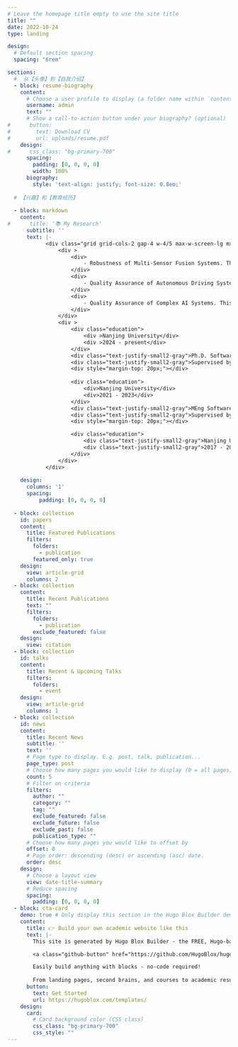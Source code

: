 ```yaml
---
# Leave the homepage title empty to use the site title
title: ""
date: 2022-10-24
type: landing

design:
  # Default section spacing
  spacing: "6rem"

sections:
  #  从【头像】到【自我介绍】
  - block: resume-biography
    content:
      # Choose a user profile to display (a folder name within `content/authors/`) #
      username: admin
      text: ""
      # Show a call-to-action button under your biography? (optional)
#      button:
#        text: Download CV
#        url: uploads/resume.pdf
    design:
#      css_class: "bg-primary-700"
      spacing:
        padding: [0, 0, 0, 0]
        width: 100%
      biography:
        style: 'text-align: justify; font-size: 0.8em;'
        
  # 【兴趣】和【教育经历】
      
  - block: markdown
    content:
#      title: '📚 My Research'
      subtitle: ''
      text: |-
            <div class="grid grid-cols-2 gap-4 w-4/5 max-w-screen-lg mx-auto text-justify-small">
                <div >
                    <div>
                        - Robustness of Multi-Sensor Fusion Systems. This involves analyzing and testing the robustness issues, particularly those arising from heterogeneous data fusion, in the multi-sensor fusion process.
                    </div>
                    <div>
                        - Quality Assurance of Autonomous Driving Systems. This focuses on evaluating and enhancing the reliability of Autonomous Driving Systems.
                    </div>  
                    <div>
                        - Quality Assurance of Complex AI Systems. This involves investigating how we can analyze, test, and enhance AI-based software systems.
                    </div>
                </div>
                <div >
                    <div class="education">
                        <div >Nanjing University</div>
                        <div >2024 - present</div>
                    </div>
                    <div class="text-justify-small2-gray">Ph.D. Software Engineering</div>
                    <div class="text-justify-small2-gray">Supervised by Prof. Lei Ma</div>
                    <div style="margin-top: 20px;"></div> 
        
                    <div class="education">
                        <div>Nanjing University</div>
                        <div>2021 - 2023</div>
                    </div>
                    <div class="text-justify-small2-gray">MEng Software Engineering</div>
                    <div class="text-justify-small2-gray">Supervised by Prof. Lei Ma</div>
                    <div style="margin-top: 20px;"></div> 

                    <div class="education">
                        <div class="text-justify-small2-gray">Nanjing University of Posts and Telecommunications</div>
                        <div class="text-justify-small2-gray">2017 - 2021</div>
                    </div>
                </div>
            </div>
     
    design:
      columns: '1'
      spacing:
          padding: [0, 0, 0, 0]
      
  - block: collection
    id: papers
    content:
      title: Featured Publications
      filters:
        folders:
          - publication
        featured_only: true
    design:
      view: article-grid
      columns: 2
  - block: collection
    content:
      title: Recent Publications
      text: ""
      filters:
        folders:
          - publication
        exclude_featured: false
    design:
      view: citation
  - block: collection
    id: talks
    content:
      title: Recent & Upcoming Talks
      filters:
        folders:
          - event
    design:
      view: article-grid
      columns: 1
  - block: collection
    id: news
    content:
      title: Recent News
      subtitle: ''
      text: ''
      # Page type to display. E.g. post, talk, publication...
      page_type: post
      # Choose how many pages you would like to display (0 = all pages)
      count: 5
      # Filter on criteria
      filters:
        author: ""
        category: ""
        tag: ""
        exclude_featured: false
        exclude_future: false
        exclude_past: false
        publication_type: ""
      # Choose how many pages you would like to offset by
      offset: 0
      # Page order: descending (desc) or ascending (asc) date.
      order: desc
    design:
      # Choose a layout view
      view: date-title-summary
      # Reduce spacing
      spacing:
        padding: [0, 0, 0, 0]
  - block: cta-card
    demo: true # Only display this section in the Hugo Blox Builder demo site
    content:
      title: 👉 Build your own academic website like this
      text: |-
        This site is generated by Hugo Blox Builder - the FREE, Hugo-based open source website builder trusted by 250,000+ academics like you.

        <a class="github-button" href="https://github.com/HugoBlox/hugo-blox-builder" data-color-scheme="no-preference: light; light: light; dark: dark;" data-icon="octicon-star" data-size="large" data-show-count="true" aria-label="Star HugoBlox/hugo-blox-builder on GitHub">Star</a>

        Easily build anything with blocks - no-code required!
        
        From landing pages, second brains, and courses to academic resumés, conferences, and tech blogs.
      button:
        text: Get Started
        url: https://hugoblox.com/templates/
    design:
      card:
        # Card background color (CSS class)
        css_class: "bg-primary-700"
        css_style: ""
---
```

